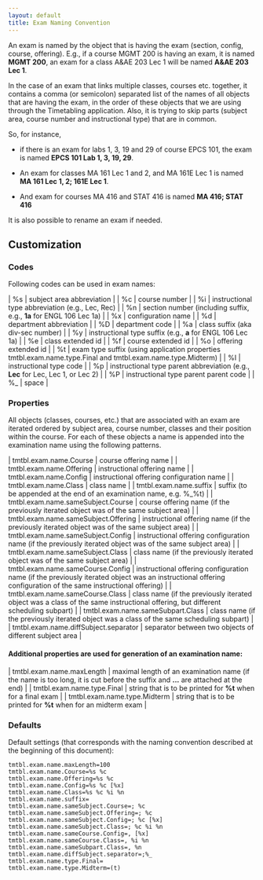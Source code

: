 ```yaml
---
layout: default
title: Exam Naming Convention
---
```



An exam is named by the object that is having the exam (section, config, course, offering). E.g., if a course MGMT 200 is having an exam, it is named **MGMT 200**, an exam for a class A&AE 203 Lec 1 will be named **A&AE 203 Lec 1**.

In the case of an exam that links multiple classes, courses etc. together, it contains a comma (or semicolon) separated list of the names of all objects that are having the exam, in the order of these objects that we are using through the Timetabling application. Also, it is trying to skip parts (subject area, course number and instructional type) that are in common.

So, for instance,

* if there is an exam for labs 1, 3, 19 and 29 of course EPCS 101, the exam is named **EPCS 101 Lab 1, 3, 19, 29**.

* An exam for classes MA 161 Lec 1 and 2, and MA 161E Lec 1 is named **MA 161 Lec 1, 2; 161E Lec 1**.

* And exam for courses MA 416 and STAT 416 is named **MA 416; STAT 416**

It is also possible to rename an exam if needed.

## Customization

### Codes

Following codes can be used in exam names:

| %s | subject area abbreviation |
| %c | course number |
| %i | instructional type abbreviation (e.g., Lec, Rec) |
| %n | section number (including suffix, e.g., **1a** for ENGL 106 Lec 1a) |
| %x | configuration name |
| %d | department abbreviation |
| %D | department code |
| %a | class suffix (aka div-sec number) |
| %y | instructional type suffix (e.g., **a** for ENGL 106 Lec 1a) |
| %e | class extended id |
| %f | course extended id |
| %o | offering extended id |
| %t | exam type suffix (using application properties tmtbl.exam.name.type.Final and tmtbl.exam.name.type.Midterm) |
| %I | instructional type code |
| %p | instructional type parent abbreviation (e.g., **Lec** for Lec, Lec 1, or Lec 2) |
| %P | instructional type parent parent code |
| %_ | space |

### Properties

All objects (classes, courses, etc.) that are associated with an exam are iterated ordered by subject area, course number, classes and their position within the course. For each of these objects a name is appended into the examination name using the following patterns.

| tmtbl.exam.name.Course | course offering name |
| tmtbl.exam.name.Offering | instructional offering name |
| tmtbl.exam.name.Config | instructional offering configuration name |
| tmtbl.exam.name.Class | class name |
| tmtbl.exam.name.suffix | suffix (to be appended at the end of an examination name, e.g. %_%t) |
| tmtbl.exam.name.sameSubject.Course | course offering name (if the previously iterated object was of the same subject area) |
| tmtbl.exam.name.sameSubject.Offering | instructional offering name (if the previously iterated object was of the same subject area) |
| tmtbl.exam.name.sameSubject.Config | instructional offering configuration name (if the previously iterated object was of the same subject area) |
| tmtbl.exam.name.sameSubject.Class | class name (if the previously iterated object was of the same subject area) |
| tmtbl.exam.name.sameCourse.Config | instructional offering configuration name (if the previously iterated object was an instructional offering configuration of the same instructional offering) |
| tmtbl.exam.name.sameCourse.Class | class name (if the previously iterated object was a class of the same instructional offering, but different scheduling subpart) |
| tmtbl.exam.name.sameSubpart.Class | class name (if the previously iterated object was a class of the same scheduling subpart) |
| tmtbl.exam.name.diffSubject.separator | separator between two objects of different subject area |


#### Additional properties are used for generation of an examination name:

| tmtbl.exam.name.maxLength | maximal length of an examination name (if the name is too long, it is cut before the suffix and **...** are attached at the end) |
| tmtbl.exam.name.type.Final | string that is to be printed for **%t** when for a final exam |
| tmtbl.exam.name.type.Midterm | string that is to be printed for **%t** when for an midterm exam |

### Defaults

Default settings (that corresponds with the naming convention described at the beginning of this document):
```
tmtbl.exam.name.maxLength=100
tmtbl.exam.name.Course=%s %c
tmtbl.exam.name.Offering=%s %c
tmtbl.exam.name.Config=%s %c [%x]
tmtbl.exam.name.Class=%s %c %i %n
tmtbl.exam.name.suffix=
tmtbl.exam.name.sameSubject.Course=; %c
tmtbl.exam.name.sameSubject.Offering=; %c
tmtbl.exam.name.sameSubject.Config=; %c [%x]
tmtbl.exam.name.sameSubject.Class=; %c %i %n
tmtbl.exam.name.sameCourse.Config=, [%x]
tmtbl.exam.name.sameCourse.Class=, %i %n
tmtbl.exam.name.sameSubpart.Class=, %n
tmtbl.exam.name.diffSubject.separator=;%_
tmtbl.exam.name.type.Final=
tmtbl.exam.name.type.Midterm=(t)
```
